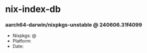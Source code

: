 # nix-index-db
### aarch64-darwin/nixpkgs-unstable @ 240606.31f4099
- Nixpkgs: @[](https://github.com/NixOS/nixpkgs/commit/31f40991012489e858517ec20102f033e4653afb)
- Platform: 
- Date: 
